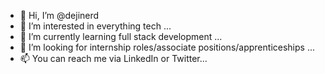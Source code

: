 - 👋 Hi, I’m @dejinerd
- 👀 I’m interested in everything tech ...
- 🌱 I’m currently learning full stack development ...
- 💞️ I’m looking for internship roles/associate positions/apprenticeships ...
- 📫 You can reach me via LinkedIn or Twitter...

<!---
dejinerd/dejinerd is a ✨ special ✨ repository because its `README.md` (this file) appears on your GitHub profile.
You can click the Preview link to take a look at your changes.
--->
